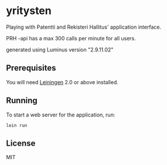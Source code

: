# yritysten

Playing with Patentti and Rekisteri Hallitus' application interface.

PRH -api has a max 300 calls per minute for all users.

generated using Luminus version "2.9.11.02"

## Prerequisites

You will need [Leiningen][1] 2.0 or above installed.

[1]: https://github.com/technomancy/leiningen

## Running

To start a web server for the application, run:

    lein run

## License

MIT

